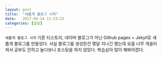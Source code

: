 ```yaml
---
layout: post
title:  "새롭게 블로그 시작"
date:   2017-04-24 11:53:23
categories: [잡담]
---
```

`새롭게 블로그 시작` 기존 티스토리, 네이버 블로그가 아닌 Github pages + Jekyll로 새롭게 블로그를 만들었다.
사실 블로그를 생성한건 몇달 지나긴 했는데 요즘 너무 게을러져서 공부도 안하고 놀다보니 포스팅을 하지 않았다.
복습삼아 많이 해봐야겠다.

